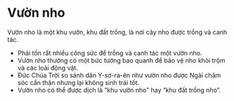 # Vườn nho

Vườn nho là một khu vườn, khu đất trồng, là nơi cây nho được trồng và canh tác.
- Phải tốn rất nhiều công sức để trồng và canh tác một vườn nho.
- Vườn nho thường có một bức tường bao quanh để bảo vệ nho khỏi trộm và các loài động vật. 
- Đức Chúa Trời so sánh dân  Y-sơ-ra-ên như vườn nho được Ngài chăm sóc cẩn thận nhưng lại không sinh trái tốt.
- Vườn nho có thể được dịch là “khu vườn nho” hay “khu đất trồng nho”.

